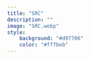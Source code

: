 ```yaml
---
title: "SRC"
description: ""
image: "SRC.webp"
style:
    background: "#d97706"
    color: "#fffbeb"
---
```

